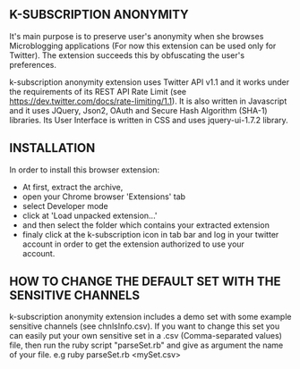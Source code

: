 K-SUBSCRIPTION ANONYMITY
---------------------------------------
It's main purpose is to preserve user's anonymity when she browses Microblogging applications
(For now this extension can be used only for Twitter). The extension succeeds this
by obfuscating the user's preferences.

k-subscription anonymity extension uses Twitter API v1.1 and it works under the requirements 
of its REST API Rate Limit (see https://dev.twitter.com/docs/rate-limiting/1.1).
It is also written in Javascript and it uses JQuery, Json2, OAuth and Secure Hash Algorithm (SHA-1) 
libraries. Its User Interface is written in CSS and uses jquery-ui-1.7.2 library.


INSTALLATION
---------------------------------------
In order to install this browser extension: 
- At first, extract the archive,
- open your Chrome browser 'Extensions' tab
- select Developer mode
- click at 'Load unpacked extension...'
- and then select the folder which contains your extracted extension
- finaly click at the k-subscription icon in tab bar and log in your
  twitter account in order to get the extension authorized to use your      
  account.


HOW TO CHANGE THE DEFAULT SET WITH THE SENSITIVE CHANNELS
---------------------------------------
k-subscription anonymity extension includes a demo set with some example sensitive channels 
(see chnlsInfo.csv). If you want to change this set you can easily put your own sensitive set 
in a .csv (Comma-separated values) file, then run the ruby script "parseSet.rb" and give as 
argument the name of your file.
	e.g ruby parseSet.rb <mySet.csv>
